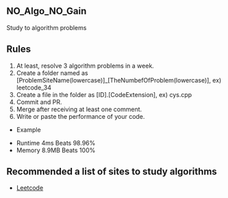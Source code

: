 ## NO_Algo_NO_Gain
Study to algorithm problems

## Rules
1. At least, resolve 3 algorithm problems in a week.
2. Create a folder named as [ProblemSiteName(lowercase)]_[TheNumbefOfProblem(lowercase)], ex) leetcode_34
3. Create a file in the folder as [ID].[CodeExtension], ex) cys.cpp
4. Commit and PR.
5. Merge after receiving at least one comment.
6. Write or paste the performance of your code.
 - Example
 * Runtime 4ms Beats 98.96%
 * Memory 8.9MB Beats 100%

## Recommended a list of sites to study algorithms
 * [Leetcode](https://leetcode.com/)
